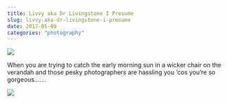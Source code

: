 ```yaml
---
title: Livvy aka Dr Livingstone I Presume
slug: livvy-aka-dr-livingstone-i-presume
date: 2017-05-09
categories: "photography"
---
```


<p><img src="http://res.cloudinary.com/dy6grlu8z/image/upload/v1558841654/h7rowh7qg6drc6aguf0w.jpg"/></p>
<p>When you are trying to catch the early morning sun in a wicker chair on the verandah and those pesky photographers are hassling you ‘cos you’re so gorgeous…….</p>
<p><img src="http://res.cloudinary.com/dy6grlu8z/image/upload/v1558841656/v2qls890i9nwgfv9ca2h.jpg"/></p>







